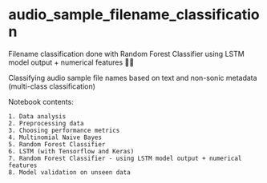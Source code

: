 # audio_sample_filename_classification

Filename classification done with Random Forest Classifier using LSTM model output + numerical features 🤖🐍

Classifying audio sample file names based on text and non-sonic metadata (multi-class classification)



Notebook contents:

```
1. Data analysis
2. Preprocessing data
3. Choosing performance metrics
4. Multinomial Naive Bayes
5. Random Forest Classifier
6. LSTM (with Tensorflow and Keras)
7. Random Forest Classifier - using LSTM model output + numerical features
8. Model validation on unseen data
```
